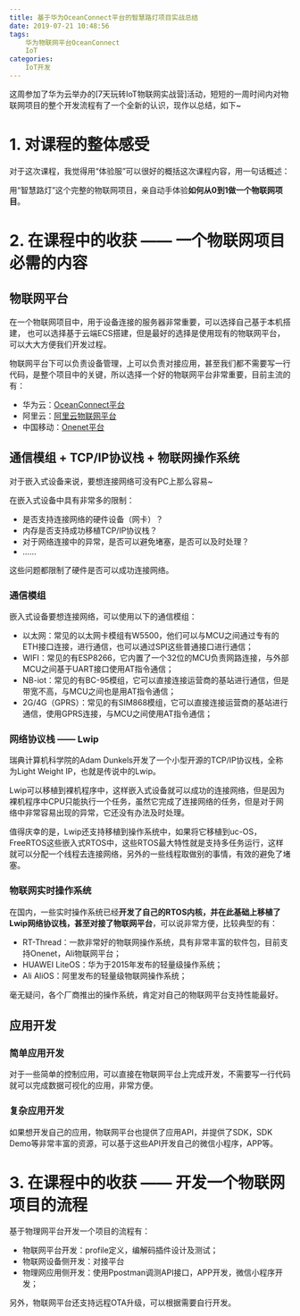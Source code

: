 ```yaml
---
title: 基于华为OceanConnect平台的智慧路灯项目实战总结
date: 2019-07-21 10:48:56
tags:
    华为物联网平台OceanConnect
    IoT
categories:
    IoT开发
---
```

这周参加了华为云举办的[7天玩转IoT物联网实战营]活动，短短的一周时间内对物联网项目的整个开发流程有了一个全新的认识，现作以总结，如下~

<!--more-->

# 1. 对课程的整体感受

对于这次课程，我觉得用“体验服”可以很好的概括这次课程内容，用一句话概述：

用“智慧路灯”这个完整的物联网项目，亲自动手体验**如何从0到1做一个物联网项目**。

# 2. 在课程中的收获 —— 一个物联网项目必需的内容

## 物联网平台

在一个物联网项目中，用于设备连接的服务器非常重要，可以选择自己基于本机搭建， 也可以选择基于云端ECS搭建，但是最好的选择是使用现有的物联网平台，可以大大方便我们开发过程。

物联网平台下可以负责设备管理，上可以负责对接应用，甚至我们都不需要写一行代码，是整个项目中的关键，所以选择一个好的物联网平台非常重要，目前主流的有：

- 华为云：[OceanConnect平台](https://iot-dev.huaweicloud.com)
- 阿里云：[阿里云物联网平台](https://iot.console.aliyun.com)
- 中国移动：[Onenet平台](https://open.iot.10086.cn)

## 通信模组 + TCP/IP协议栈 + 物联网操作系统

对于嵌入式设备来说，要想连接网络可没有PC上那么容易~

在嵌入式设备中具有非常多的限制：

- 是否支持连接网络的硬件设备（网卡）？
- 内存是否支持成功移植TCP/IP协议栈？
- 对于网络连接中的异常，是否可以避免堵塞，是否可以及时处理？
- ……

这些问题都限制了硬件是否可以成功连接网络。

### 通信模组

嵌入式设备要想连接网络，可以使用以下的通信模组：

- 以太网：常见的以太网卡模组有W5500，他们可以与MCU之间通过专有的ETH接口连接，进行通信，也可以通过SPI这些普通接口进行通信；
- WIFI：常见的有ESP8266，它内置了一个32位的MCU负责网路连接，与外部MCU之间基于UART接口使用AT指令通信；
- NB-iot：常见的有BC-95模组，它可以直接连接运营商的基站进行通信，但是带宽不高，与MCU之间也是用AT指令通信；
- 2G/4G（GPRS）：常见的有SIM868模组，它可以直接连接运营商的基站进行通信，使用GPRS连接，与MCU之间使用AT指令通信；

### 网络协议栈 —— Lwip

瑞典计算机科学院的Adam Dunkels开发了一个小型开源的TCP/IP协议栈，全称为Light Weight IP，也就是传说中的Lwip。

Lwip可以移植到裸机程序中，这样嵌入式设备就可以成功的连接网络，但是因为裸机程序中CPU只能执行一个任务，虽然它完成了连接网络的任务，但是对于网络中非常容易出现的异常，它还没有办法及时处理。

值得庆幸的是，Lwip还支持移植到操作系统中，如果将它移植到uc-OS，FreeRTOS这些嵌入式RTOS中，这些RTOS最大特性就是支持多任务运行，这样就可以分配一个线程去连接网络，另外的一些线程取做别的事情，有效的避免了堵塞。

### 物联网实时操作系统

在国内，一些实时操作系统已经**开发了自己的RTOS内核，并在此基础上移植了Lwip网络协议栈，甚至对接了物联网平台**，可以说非常方便，比较典型的有：

- RT-Thread：一款非常好的物联网操作系统，具有非常丰富的软件包，目前支持Onenet，Ali物联网平台；
- HUAWEI LiteOS：华为于2015年发布的轻量级操作系统；
- Ali AliOS：阿里发布的轻量级物联网操作系统；

毫无疑问，各个厂商推出的操作系统，肯定对自己的物联网平台支持性能最好。

## 应用开发

### 简单应用开发
对于一些简单的控制应用，可以直接在物联网平台上完成开发，不需要写一行代码就可以完成数据可视化的应用，非常方便。

### 复杂应用开发
如果想开发自己的应用，物联网平台也提供了应用API，并提供了SDK，SDK Demo等非常丰富的资源，可以基于这些API开发自己的微信小程序，APP等。

# 3. 在课程中的收获 —— 开发一个物联网项目的流程

基于物理网平台开发一个项目的流程有：

- 物联网平台开发：profile定义，编解码插件设计及测试；
- 物联网设备侧开发：对接平台
- 物理网应用侧开发：使用Ppostman调测API接口，APP开发，微信小程序开发；

另外，物联网平台还支持远程OTA升级，可以根据需要自行开发。






